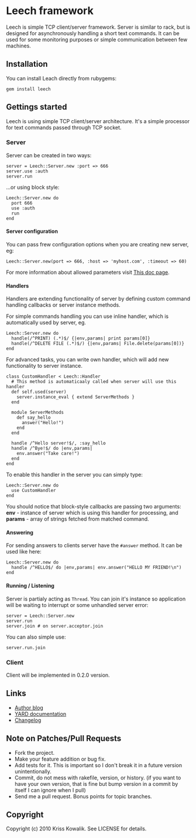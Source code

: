 # Leech framework

Leech is simple TCP client/server framework. Server is similar to rack, 
but is designed for asynchronously handling a short text commands. It can
be used for some monitoring purposes or simple communication between few 
machines. 

## Installation

You can install Leach directly from rubygems:

    gem install leech 
    
## Gettings started

Leech is using simple TCP client/server architecture. It's a simple processor
for text commands passed through TCP socket. 

### Server

Server can be created in two ways: 

    server = Leech::Server.new :port => 666
    server.use :auth
    server.run

...or using block style:
  
    Leech::Server.new do 
      port 666
      use :auth
      run
    end
    
#### Server configuration

You can pass frew configuration options when you are creating new server, eg:

    Leech::Server.new(port => 666, :host => 'myhost.com', :timeout => 60)
    
For more information about allowed parameters visit 
[This doc page](http://yardoc.org/doc/Leech/Server.html#initialize-instance_method).

#### Handlers

Handlers are extending functionality of server by defining custom 
command handling callbacks or server instance methods. 

For simple commands handling you can use inline handler, which is automatically 
used by server, eg. 

    Leech::Server.new do 
      handle(/^PRINT) (.*)$/ {|env,params| print params[0]}
      handle(/^DELETE FILE (.*)$/) {|env,params| File.delete(params[0])}
    end 

For advanced tasks, you can write own handler, which will add new functionality
to server instance. 

    class CustomHandler < Leech::Handler
      # This method is automaticaaly called when server will use this handler
      def self.used(server)
        server.instance_eval { extend ServerMethods }
      end
      
      module ServerMethods
        def say_hello
          answer("Hello!")
        end
      end
  
      handle /^Hello server!$/, :say_hello
      handle /^Bye!$/ do |env,params|
        env.answer("Take care!")
      end
    end
    
To enable this handler in the server you can simply type: 

    Leech::Server.new do 
      use CustomHandler
    end
    
You should notice that block-style callbacks are passing two arguments: 
**env** - instance of server which is using this handler for processing, 
and **params** - array of strings fetched from matched command. 
    
#### Answering

For sending answers to clients server have the `#answer` method. It can be used
like here: 

    Leech::Server.new do
      handle /^HELLO$/ do |env,params| env.answer("HELLO MY FRIEND!\n")
    end 
    
#### Running / Listening

Server is partialy acting as `Thread`. You can join it's instance so application
will be waiting to interrupt or some unhandled server error: 

    server = Leech::Server.new
    server.run
    server.join # on server.acceptor.join
    
You can also simple use:
    
    server.run.join
    
### Client

Client will be implemented in 0.2.0 version. 

## Links

* [Author blog](http://neverendingcoding.com/)
* [YARD documentation](http://yardoc.org/docs/Leech)
* [Changelog](http://yardoc.org/doc/file:CHANGELOG.md)

## Note on Patches/Pull Requests
 
* Fork the project.
* Make your feature addition or bug fix.
* Add tests for it. This is important so I don't break it in a
  future version unintentionally.
* Commit, do not mess with rakefile, version, or history.
  (if you want to have your own version, that is fine but bump version in a commit by itself I can ignore when I pull)
* Send me a pull request. Bonus points for topic branches.

## Copyright

Copyright (c) 2010 Kriss Kowalik. See LICENSE for details.
